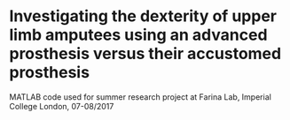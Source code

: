 # Investigating the dexterity of upper limb amputees using an advanced prosthesis versus their accustomed prosthesis
MATLAB code used for summer research project at Farina Lab, Imperial College London, 07-08/2017
